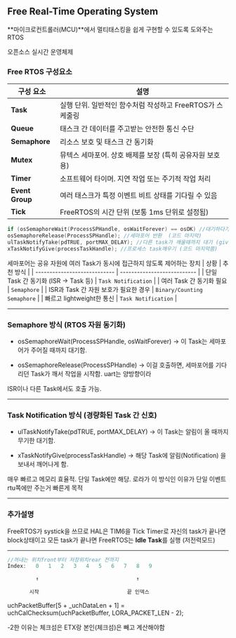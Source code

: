 ## Free Real-Time Operating System
**마이크로컨트롤러(MCU)**에서 멀티태스킹을 쉽게 구현할 수 있도록 도와주는 RTOS

오픈소스 실시간 운영체제

### Free RTOS 구성요소
| 구성 요소           | 설명                                   |
| --------------- | ------------------------------------ |
| **Task**        | 실행 단위. 일반적인 함수처럼 작성하고 FreeRTOS가 스케줄링 |
| **Queue**       | 태스크 간 데이터를 주고받는 안전한 통신 수단            |
| **Semaphore**   | 리소스 보호 및 태스크 간 동기화                   |
| **Mutex**       | 뮤텍스 세마포어. 상호 배제를 보장 (특히 공유자원 보호용)    |
| **Timer**       | 소프트웨어 타이머. 지연 작업 또는 주기적 작업 처리        |
| **Event Group** | 여러 태스크가 특정 이벤트 비트 상태를 기다릴 수 있음       |
| **Tick**        | FreeRTOS의 시간 단위 (보통 1ms 단위로 설정됨)     |

```c
if (osSemaphoreWait(ProcessSPHandle, osWaitForever) == osOK) //대기하다가 osSemaphoreWait로  세마포어 획득
osSemaphoreRelease(ProcessSPHandle); //세마포어 반환  (코드 마지막)
ulTaskNotifyTake(pdTRUE, portMAX_DELAY); //다른 task가 깨울때까지 대기 (give로깨움)
xTaskNotifyGive(processTaskHandle); //프로세스 task깨우기 (코드 마지막쯤) 

```
세마포어는 공유 자원에 여러 Task가 동시에 접근하지 않도록 제어하는 장치
| 상황                           | 추천 방식                       |
| ---------------------------- | --------------------------- |
| 단일 Task 간 동기화 (ISR → Task 등) | `Task Notification`         |
| 여러 Task 간 동기화 필요             | `Semaphore`                 |
| ISR과 Task 간 자원 보호가 필요한 경우    | `Binary/Counting Semaphore` |
| 빠르고 lightweight한 통신          | `Task Notification`         |
***
### Semaphore 방식 (RTOS 자원 동기화)
- osSemaphoreWait(ProcessSPHandle, osWaitForever)
  → 이 Task는 세마포어가 주어질 때까지 대기함.

- osSemaphoreRelease(ProcessSPHandle)
→ 이걸 호출하면, 세마포어를 기다리던 Task가 깨서 작업을 시작함.
uart는 양방향이라 

ISR이나 다른 Task에서도 호출 가능.
***
### Task Notification 방식 (경량화된 Task 간 신호)
- ulTaskNotifyTake(pdTRUE, portMAX_DELAY)
  → 이 Task는 알림이 올 때까지 무기한 대기함.

- xTaskNotifyGive(processTaskHandle)
  → 해당 Task에 알림(Notification) 을 보내서 깨어나게 함.

매우 빠르고 메모리 효율적. 단일 Task에만 해당.
로라가 이 방식인 이유가 단일 이벤트 rtu쪽에만 주는거 빠른게 목적
***
### 추가설명
FreeRTOS가 systick을 쓰므로  HAL은 TIM6을 Tick Timer로 
자신의 task가 끝나면 block상태이고 모든 task가 끝나면 FreeRTOS는 **Idle Task**를 실행 (저전력모드)
***

```c
//꺼내는 위치front부터 저장위치rear 전까지 
Index:   0   1   2   3   4   5   6   7   8   9

         ↑                               ↑
         
       시작                            끝 인덱스
```
uchPacketBuffer[5 + _uchDataLen + 1] = uchCalChecksum(uchPacketBuffer, LORA_PACKET_LEN - 2); 

-2한 이유는 체크섬은 ETX랑 본인(체크섬)은 빼고 계산해야함



